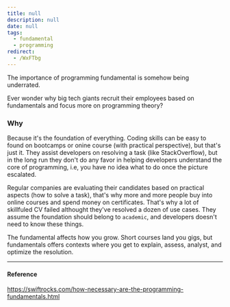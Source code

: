 ```yaml
---
title: null
description: null
date: null
tags:
  - fundamental
  - programming
redirect:
  - /WxFTbg
---
```


The importance of programming fundamental is somehow being underrated.

Ever wonder why big tech giants recruit their employees based on fundamentals and focus more on programming theory?

### Why

Because it's the foundation of everything. Coding skills can be easy to found on bootcamps or onine course (with practical perspective), but that's just it. They assist developers on resolving a task (like StackOverflow), but in the long run they don't do any favor in helping developers understand the core of programming, i.e, you have no idea what to do once the picture escalated.

Regular companies are evaluating their candidates based on practical aspects (how to solve a task), that's why more and more people buy into online courses and spend money on certificates. That's why a lot of skillfuled CV failed althought they've resolved a dozen of use cases. They assume the foundation should belong to `academic`, and developers doesn't need to know these things.

The fundamental affects how you grow. Short courses land you gigs, but fundamentals offers contexts where you get to explain, assess, analyst, and optimize the resolution.

---

#### Reference

https://swiftrocks.com/how-necessary-are-the-programming-fundamentals.html
